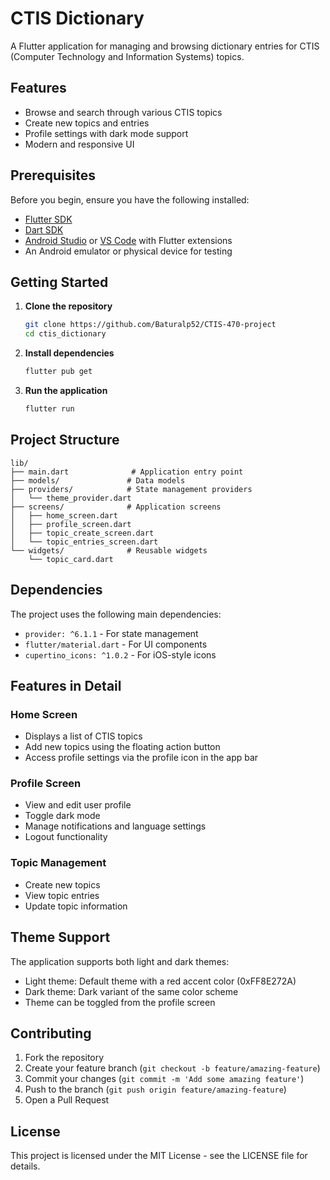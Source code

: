 # CTIS Dictionary

A Flutter application for managing and browsing dictionary entries for CTIS (Computer Technology and Information Systems) topics.

## Features

- Browse and search through various CTIS topics
- Create new topics and entries
- Profile settings with dark mode support
- Modern and responsive UI

## Prerequisites

Before you begin, ensure you have the following installed:

- [Flutter SDK](https://flutter.dev/docs/get-started/install)
- [Dart SDK](https://dart.dev/get-dart)
- [Android Studio](https://developer.android.com/studio) or [VS Code](https://code.visualstudio.com/) with Flutter extensions
- An Android emulator or physical device for testing

## Getting Started

1. **Clone the repository**

   ```bash
   git clone https://github.com/Baturalp52/CTIS-470-project
   cd ctis_dictionary
   ```

2. **Install dependencies**

   ```bash
   flutter pub get
   ```

3. **Run the application**

   ```bash
   flutter run
   ```

## Project Structure

```
lib/
├── main.dart              # Application entry point
├── models/               # Data models
├── providers/            # State management providers
│   └── theme_provider.dart
├── screens/              # Application screens
│   ├── home_screen.dart
│   ├── profile_screen.dart
│   ├── topic_create_screen.dart
│   └── topic_entries_screen.dart
└── widgets/              # Reusable widgets
    └── topic_card.dart
```

## Dependencies

The project uses the following main dependencies:

- `provider: ^6.1.1` - For state management
- `flutter/material.dart` - For UI components
- `cupertino_icons: ^1.0.2` - For iOS-style icons

## Features in Detail

### Home Screen

- Displays a list of CTIS topics
- Add new topics using the floating action button
- Access profile settings via the profile icon in the app bar

### Profile Screen

- View and edit user profile
- Toggle dark mode
- Manage notifications and language settings
- Logout functionality

### Topic Management

- Create new topics
- View topic entries
- Update topic information

## Theme Support

The application supports both light and dark themes:

- Light theme: Default theme with a red accent color (0xFF8E272A)
- Dark theme: Dark variant of the same color scheme
- Theme can be toggled from the profile screen

## Contributing

1. Fork the repository
2. Create your feature branch (`git checkout -b feature/amazing-feature`)
3. Commit your changes (`git commit -m 'Add some amazing feature'`)
4. Push to the branch (`git push origin feature/amazing-feature`)
5. Open a Pull Request

## License

This project is licensed under the MIT License - see the LICENSE file for details.
